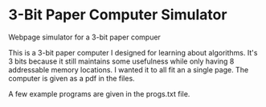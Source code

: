 # 3-Bit Paper Computer Simulator #
Webpage simulator for a 3-bit paper compuer

This is a 3-bit paper computer I designed for learning about algorithms. It's 3 bits because it still maintains some usefulness while only having 8 addressable memory locations. I wanted it to all fit an a single page. The computer is given as a pdf in the files.

A few example programs are given in the progs.txt file.